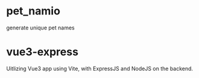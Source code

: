 # pet_namio
generate unique pet names

# vue3-express
Uitlizing Vue3 app using Vite, with ExpressJS and NodeJS on the backend.
